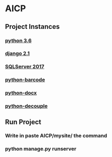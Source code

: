 # AICP

  

## Project Instances


  
### [python 3.6](https://www.python.org/downloads/release/python-360/)

### [django 2.1](https://docs.djangoproject.com/en/2.2/releases/2.1/)

### [SQLServer 2017](https://www.microsoft.com/en-us/sql-server/sql-server-2017)

### [python-barcode](https://pypi.org/project/pyBarcode/)  

### [python-docx](https://python-docx.readthedocs.io/en/latest/)  

### [python-decouple](https://simpleisbetterthancomplex.com/2015/11/26/package-of-the-week-python-decouple.html)



## Run Project

  

### Write in paste AICP/mysite/ the command

  

### **python manage.py runserver**